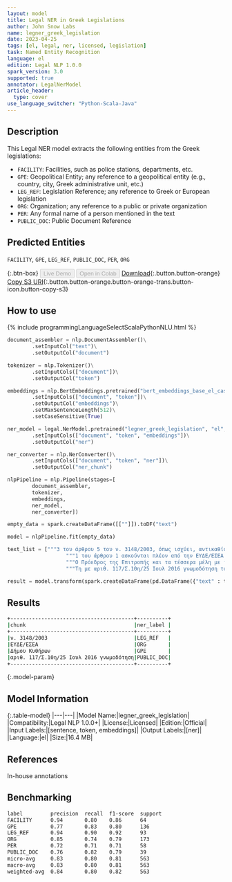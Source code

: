 ```yaml
---
layout: model
title: Legal NER in Greek Legislations
author: John Snow Labs
name: legner_greek_legislation
date: 2023-04-25
tags: [el, legal, ner, licensed, legislation]
task: Named Entity Recognition
language: el
edition: Legal NLP 1.0.0
spark_version: 3.0
supported: true
annotator: LegalNerModel
article_header:
  type: cover
use_language_switcher: "Python-Scala-Java"
---
```


## Description

This Legal NER model extracts the following entities from the Greek legislations:

- `FACILITY`: Facilities, such as police stations, departments, etc.
- `GPE`: Geopolitical Entity; any reference to a geopolitical entity (e.g., country, city, Greek administrative unit, etc.)
- `LEG_REF`: Legislation Reference; any reference to Greek or European legislation
- `ORG`: Organization; any reference to a public or private organization
- `PER`: Any formal name of a person mentioned in the text
- `PUBLIC_DOC`: Public Document Reference

## Predicted Entities

`FACILITY`, `GPE`, `LEG_REF`, `PUBLIC_DOC`, `PER`, `ORG`

{:.btn-box}
<button class="button button-orange" disabled>Live Demo</button>
<button class="button button-orange" disabled>Open in Colab</button>
[Download](https://s3.amazonaws.com/auxdata.johnsnowlabs.com/legal/models/legner_greek_legislation_el_1.0.0_3.0_1682420832367.zip){:.button.button-orange}
[Copy S3 URI](s3://auxdata.johnsnowlabs.com/legal/models/legner_greek_legislation_el_1.0.0_3.0_1682420832367.zip){:.button.button-orange.button-orange-trans.button-icon.button-copy-s3}

## How to use



<div class="tabs-box" markdown="1">
{% include programmingLanguageSelectScalaPythonNLU.html %}

```python
document_assembler = nlp.DocumentAssembler()\
        .setInputCol("text")\
        .setOutputCol("document")

tokenizer = nlp.Tokenizer()\
        .setInputCols(["document"])\
        .setOutputCol("token")

embeddings = nlp.BertEmbeddings.pretrained("bert_embeddings_base_el_cased","el")\
        .setInputCols(["document", "token"])\
        .setOutputCol("embeddings")\
        .setMaxSentenceLength(512)\
        .setCaseSensitive(True)

ner_model = legal.NerModel.pretrained("legner_greek_legislation", "el", "legal/models")\
        .setInputCols(["document", "token", "embeddings"])\
        .setOutputCol("ner")

ner_converter = nlp.NerConverter()\
        .setInputCols(["document", "token", "ner"])\
        .setOutputCol("ner_chunk")

nlpPipeline = nlp.Pipeline(stages=[
        document_assembler,
        tokenizer,
        embeddings,
        ner_model,
        ner_converter])

empty_data = spark.createDataFrame([[""]]).toDF("text")

model = nlpPipeline.fit(empty_data)

text_list = ["""3 του άρθρου 5 του ν. 3148/2003, όπως ισχύει, αντικαθίσταται ως εξής""",
                   """1 του άρθρου 1 ασκούνται πλέον από την ΕΥΔΕ/ΕΣΕΑ μέσα σε δύο μήνες από την έναρξη ισχύος του παρόντος Διατάγματος.""",
                   """Ο Πρόεδρος της Επιτροπής και τα τέσσερα μέλη με ισάριθμα αναπληρωματικά εκλέγονται μεταξύ των δημοτών του Δήμου Κυθήρων.""",
                   """Τη με αριθ. 117/Σ.10η/25 Ιουλ 2016 γνωμοδότηση του Ανωτάτου Στρατιωτικού Συμβουλίου."""]

result = model.transform(spark.createDataFrame(pd.DataFrame({"text" : text_list})))
```

</div>

## Results

```bash
+----------------------------------------+----------+
|chunk                                   |ner_label |
+----------------------------------------+----------+
|ν. 3148/2003                            |LEG_REF   |
|ΕΥΔΕ/ΕΣΕΑ                               |ORG       |
|Δήμου Κυθήρων                           |GPE       |
|αριθ. 117/Σ.10η/25 Ιουλ 2016 γνωμοδότηση|PUBLIC_DOC|
+----------------------------------------+----------+
```

{:.model-param}
## Model Information

{:.table-model}
|---|---|
|Model Name:|legner_greek_legislation|
|Compatibility:|Legal NLP 1.0.0+|
|License:|Licensed|
|Edition:|Official|
|Input Labels:|[sentence, token, embeddings]|
|Output Labels:|[ner]|
|Language:|el|
|Size:|16.4 MB|

## References

In-house annotations

## Benchmarking

```bash
label         precision  recall  f1-score  support 
FACILITY      0.94       0.80    0.86      64      
GPE           0.77       0.83    0.80      136     
LEG_REF       0.94       0.90    0.92      93      
ORG           0.85       0.74    0.79      173     
PER           0.72       0.71    0.71      58      
PUBLIC_DOC    0.76       0.82    0.79      39      
micro-avg     0.83       0.80    0.81      563     
macro-avg     0.83       0.80    0.81      563     
weighted-avg  0.84       0.80    0.82      563 
```
